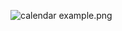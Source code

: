 ![calendar example.png](https://raw.githubusercontent.com/brunoravi25/ShellScript/master/.github/images/n)
